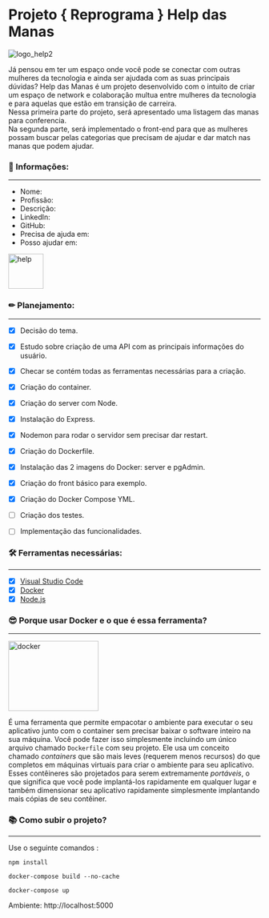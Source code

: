 # Projeto { Reprograma } Help das Manas
![logo_help2](https://user-images.githubusercontent.com/71906862/206830131-3bd09b37-11d2-4ba5-8df1-0f79c3dd05b9.png)

Já pensou em ter um espaço onde você pode se conectar com outras mulheres da tecnologia e ainda ser ajudada com as suas principais dúvidas?
Help das Manas é um projeto desenvolvido com o intuito de criar um espaço de network e colaboração multua entre mulheres da tecnologia e para aquelas que estão em transição de carreira. <br>
Nessa primeira parte do projeto, será apresentado uma listagem das manas para conferencia. <br>
Na segunda parte, será implementado o front-end para que as mulheres possam buscar pelas categorias que precisam de ajudar e dar match nas manas que podem ajudar. <br>

### 💜 Informações:
____________________
- Nome:
- Profissão:
- Descrição:
- LinkedIn:
- GitHub:
- Precisa de ajuda em:
- Posso ajudar em:

<img align="center" alt="help" height="70" width="70" src="https://user-images.githubusercontent.com/71906862/206856139-44ccf0c0-80b6-494a-b26b-630bf349f3b3.png">

### ✏ Planejamento:
____________________
- [x] Decisão do tema.
- [x] Estudo sobre criação de uma API com as principais informações do usuário.
- [x] Checar se contém todas as ferramentas necessárias para a criação.
- [x] Criação do container.
- [x] Criação do server com Node.
- [x] Instalação do Express.
- [x] Nodemon para rodar o servidor sem precisar dar restart.
- [x] Criação do Dockerfile.
- [x] Instalação das 2 imagens do Docker: server e pgAdmin.
- [x] Criação do front básico para exemplo.
- [x] Criação do Docker Compose YML.
- [ ] Criação dos testes.
- [ ] Implementação das funcionalidades.


### 🛠 Ferramentas necessárias:
____________________
- [x] [Visual Studio Code](https://code.visualstudio.com/)
- [x] [Docker](https://www.docker.com/)
- [x] [Node.js](https://nodejs.org/en/)

### 😎 Porque usar Docker e o que é essa ferramenta?
____________________

<img align="center" alt="docker" height="140" width="180" src="https://user-images.githubusercontent.com/71906862/206855842-73829b29-b7e6-417b-ae06-a911d4679272.png">

É uma ferramenta que permite empacotar o ambiente para executar o seu aplicativo junto com o container sem precisar baixar o software inteiro na sua máquina. Você pode fazer isso simplesmente incluindo um único arquivo chamado `Dockerfile` com seu projeto.
Ele usa um conceito chamado _containers_ que são mais leves (requerem menos recursos) do que completos em máquinas virtuais para criar o ambiente para seu aplicativo. Esses contêineres são projetados para serem extremamente _portáveis_, o que significa que você pode implantá-los rapidamente em qualquer lugar e também dimensionar seu aplicativo rapidamente simplesmente implantando mais cópias de seu contêiner.

### 📚 Como subir o projeto?
____________________
Use o seguinte comandos :

`npm install`

`docker-compose build --no-cache`

`docker-compose up`

Ambiente: http://localhost:5000


